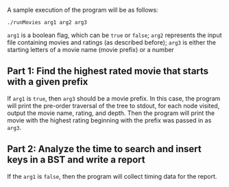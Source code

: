 A sample execution of the program will be as follows:

`./runMovies arg1 arg2 arg3`

`arg1` is a boolean flag, which can be `true` or `false`; `arg2` represents the input file containing movies and ratings (as described before); `arg3` is either the starting letters of a movie name (movie prefix) or a number

## Part 1: Find the highest rated movie that starts with a given prefix
If `arg1` is `true`, then `arg3` should be a movie prefix. In this case, the program will print the pre-order traversal of the tree to stdout, for each node visited, output the movie name, rating, and depth. Then the program will print the movie with the highest rating beginning with the prefix was passed in as `arg3`.

## Part 2: Analyze the time to search and insert keys in a BST and write a report
If the `arg1` is `false`, then the program will collect timing data for the report. 
